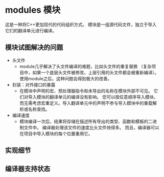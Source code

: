 # modules 模块

这是一种将C++更加现代的代码组织方式。
模块是一组源代码文件，独立于导入它们的翻译单元进行编译。

## 模块试图解决的问题

- 头文件
  - module几乎解决了头文件编译的难题，比如头文件的重复替换
  （复杂项目中，如果一个底层头文件被修改，上层引用的头文件都会被重新编译）。
  使用module之后，这种问题会得到极大的改善。
- 封装：对外接口的暴露
  - 在模块中声明的宏、预处理器指令和未导出的名称在模块外部不可见。
    它们对导入模块的翻译单元的编译没有影响。
    您可以按任意顺序导入模块，而无需考虑宏重定义。导入翻译单元中的声明不参与导入模块中的重载解析或名称查找。
- 编译速度
  - 模块编译一次后，结果将存储在描述所有导出的类型、函数和模板的二进制文件中。
    编译器处理该文件的速度比头文件快得多。
    而且，编译器可以在项目中导入模块的每个位置重用它。

## 实现细节


## 编译器支持状态


